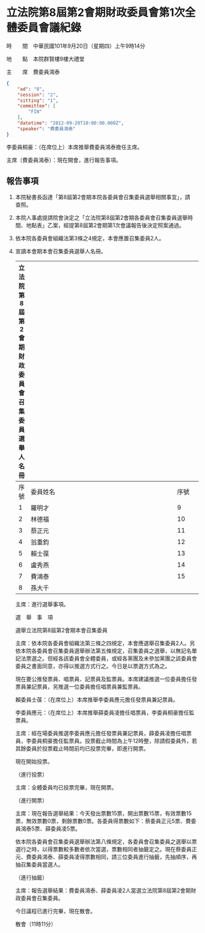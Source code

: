 # 立法院第8屆第2會期財政委員會第1次全體委員會議紀錄

時　　間　中華民國101年9月20日（星期四）上午9時14分

地　　點　本院群賢樓9樓大禮堂

主　　席　費委員鴻泰

```json
{
    "ad": "8",
    "session": "2",
    "sitting": "1",
    "committee": [
        "FIN"
    ],
    "datetime": "2012-09-20T10:00:00.000Z",
    "speaker": "費委員鴻泰"
}

```


李委員桐豪：（在席位上）本席推舉費委員鴻泰擔任主席。


主席（費委員鴻泰）：現在開會，進行報告事項。


## 報告事項


1. 本院秘書長函達「第8屆第2會期本院各委員會召集委員選舉相關事宜」，請　查照。

2. 本院人事處提請院會決定之「立法院第8屆第2會期各委員會召集委員選舉時間、地點表」乙案，經提第8屆第2會期第1次會議報告後決定照案通過。

3. 依本院各委員會組織法第3條之4規定，本會應置召集委員2人。

4. 宣讀本會期本會召集委員選舉人名冊。

    

    | 立法院第8屆第2會期財政委員會召集委員選舉人名冊 | 　　　　　　　　　　　　　　　　　　　　　　　 | 　　　　　　　　　　　　　　　　　　　　　　　 | 　　　　　　　　　　　　　　　　　　　　　　　
    | ---------------------------------------------- | -------- | ---- | --------
    |                                           序號 | 委員姓名 | 序號 | 委員姓名
    |                                              1 |   羅明才 |    9 |   曾巨威
    |                                              2 |   林德福 |   10 |   許添財
    |                                              3 |   蔡正元 |   11 |   薛　凌
    |                                              4 |   翁重鈞 |   12 |   李應元
    |                                              5 |   賴士葆 |   13 |   吳秉叡
    |                                              6 |   盧秀燕 |   14 |   李桐豪
    |                                              7 |   費鴻泰 |   15 |   顏清標
    |                                              8 |   孫大千 | 　　　　　　　　　　　　　　　　　　　　　　　 | 　　　　　　　　　　　　　　　　　　　　　　　
    主席：進行選舉事項。

    選　舉　事　項

    選舉立法院第8屆第2會期本會召集委員

    主席：依本院各委員會組織法第三條之四規定，本會應選舉召集委員2人。另依本院各委員會召集委員選舉辦法第五條規定，召集委員之選舉，以無記名單記法票選之。但經各該委員會全體委員，或經各黨團及未參加黨團之該委員會委員之書面同意，亦得以推選方式行之。今日是以票選方式為之。

    現在要公推發票員、唱票員、記票員及監票員。本席建議推選一位委員擔任發票員兼記票員，另推選一位委員擔任唱票員兼監票員。

    賴委員士葆：（在席位上）本席推舉李委員應元擔任發票員兼記票員。

    李委員應元：（在席位上）本席推舉薛委員凌擔任唱票員，李委員桐豪擔任監票員。

    主席：經在場委員推選李委員應元擔任發票員兼記票員，薛委員凌擔任唱票員，李委員桐豪擔任監票員。投票截止時間為上午12時整，除請假委員外，若其餘委員於投票截止時間前均已投票完畢，即進行開票。

    現在開始投票。

    （進行投票）

    主席：全體委員均已投票完畢，現在開票。

    （進行開票）

    主席：現在報告選舉結果：今天發出票數15票，開出票數15票，有效票數15票，無效票數0票，剩餘票數0票。各委員得票數如下：蔡委員正元5票、費委員鴻泰5票、薛委員凌5票。

    依本院各委員會召集委員選舉辦法第八條規定，各委員會召集委員之選舉以票選行之時，以得票數較多數者依次當選，票數相同者抽籤定之。現在蔡委員正元、費委員鴻泰、薛委員凌得票數相同，請三位委員進行抽籤，先抽順序，再抽召集委員當選人。

    （進行抽籤）

    主席：報告選舉結果：費委員鴻泰、薛委員凌2人當選立法院第8屆第2會期財政委員會召集委員。

    今日議程已進行完畢，現在散會。

    散會（11時11分）

    

